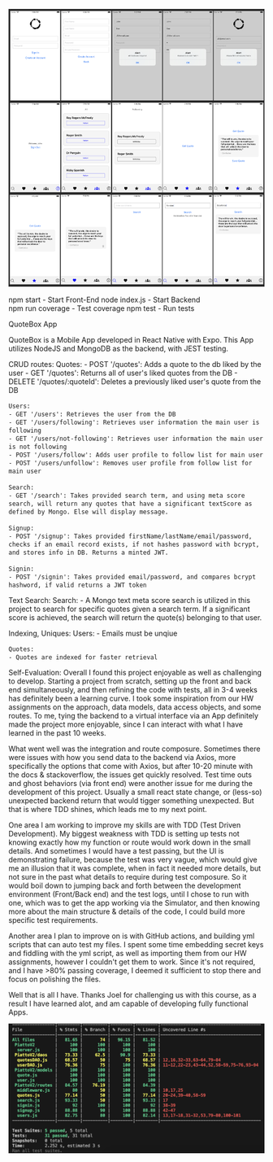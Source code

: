 ![Image Alt Text](AppScreens.png)

npm start			- Start Front-End
node index.js		- Start Backend		
npm run coverage	- Test coverage
npm test 			- Run tests

QuoteBox App

QuoteBox is a Mobile App developed in React Native with Expo. This App utilizes NodeJS and MongoDB as the backend, with JEST testing.

CRUD routes:
	Quotes:
	- POST '/quotes': Adds a quote to the db liked by the user
	- GET '/quotes': Returns all of user's liked quotes from the DB
	- DELETE '/quotes/:quoteId': Deletes a previously liked user's quote from the DB

	Users:
	- GET '/users': Retrieves the user from the DB
	- GET '/users/following': Retrieves user information the main user is following
	- GET '/users/not-following': Retrieves user information the main user is not following
	- POST '/users/follow': Adds user profile to follow list for main user
	- POST '/users/unfollow': Removes user profile from follow list for main user

	Search:
	- GET '/search': Takes provided search term, and using meta score search, will return any quotes that have a significant textScore as defined by Mongo. Else will display message.

	Signup:
	- POST '/signup': Takes provided firstName/lastName/email/password, checks if an email record exists, if not hashes password with bcrypt, and stores info in DB. Returns a minted JWT.

	Signin:
	- POST '/signin': Takes provided email/password, and compares bcrypt hashword, if valid returns a JWT token

Text Search:
	Search:
	- A Mongo text meta score search is utilized in this project to search for specific quotes given a search term. If a significant score is achieved, the search will return the quote(s) belonging to that user.

Indexing, Uniques:
	Users:
	- Emails must be unqiue

	Quotes:
	- Quotes are indexed for faster retrieval 

Self-Evaluation:
Overall I found this project enjoyable as well as challenging to develop. 
Starting a project from scratch, setting up the front and back end simultaneously, and then refining the code with tests, all in 3-4 weeks has definitely been a learning curve.
I took some inspiration from our HW assignments on the approach, data models, data access objects, and some routes.
To me, tying the backend to a virtual interface via an App definitely made the project more enjoyable, since I can interact with what I have learned in the past 10 weeks.

What went well was the integration and route composure. Sometimes there were issues with how you send data to the backend via Axios, more specifically the options that come with Axios, but after 10-20 minute with the docs & stackoverflow, the issues get quickly resolved. 
Test time outs and ghost behaviors (via front end) were another issue for me during the development of this project. Usually a small react state change, or (less-so) unexpected backend return that would tigger something unexpected. But that is where TDD shines, which leads me to my next point.

One area I am working to improve my skills are with TDD (Test Driven Development). 
My biggest weakness with TDD is setting up tests not knowing exactly how my function or route would work down in the small details. 
And sometimes I would have a test passing, but the UI is demonstrating failure, because the test was very vague, which would give me an illusion that it was complete, when in fact it needed more details, but not sure in the past what details to require during test composure. 
So it would boil down to jumping back and forth between the development environment (Front/Back end) and the test logs, until I chose to run with one, which was to get the app working via the Simulator, and then knowing more about the main structure & details of the code, I could build more specific test requirements.

Another area I plan to improve on is with GitHub actions, and building yml scripts that can auto test my files. I spent some time embedding secret keys and fiddling with the yml script, as well as importing them from our HW assignments, however I couldn't get them to work. Since it's not required, and I have >80% passing coverage, I deemed it sufficient to stop there and focus on polishing the files.

Well that is all I have. Thanks Joel for challenging us with this course, as a result I have learned alot, and am capable of developing fully functional Apps.


![Image Alt Text](JestTestResults.png)
